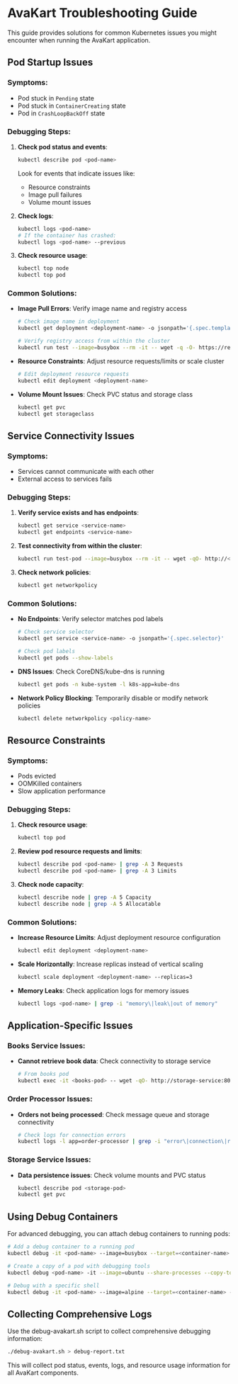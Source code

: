 # AvaKart Troubleshooting Guide

This guide provides solutions for common Kubernetes issues you might encounter when running the AvaKart application.

## Pod Startup Issues

### Symptoms:
- Pod stuck in `Pending` state
- Pod stuck in `ContainerCreating` state
- Pod in `CrashLoopBackOff` state

### Debugging Steps:

1. **Check pod status and events**:
   ```bash
   kubectl describe pod <pod-name>
   ```
   Look for events that indicate issues like:
   - Resource constraints
   - Image pull failures
   - Volume mount issues

2. **Check logs**:
   ```bash
   kubectl logs <pod-name>
   # If the container has crashed:
   kubectl logs <pod-name> --previous
   ```

3. **Check resource usage**:
   ```bash
   kubectl top node
   kubectl top pod
   ```

### Common Solutions:

- **Image Pull Errors**: Verify image name and registry access
  ```bash
  # Check image name in deployment
  kubectl get deployment <deployment-name> -o jsonpath='{.spec.template.spec.containers[0].image}'
  
  # Verify registry access from within the cluster
  kubectl run test --image=busybox --rm -it -- wget -q -O- https://registry.example.com/v2/
  ```

- **Resource Constraints**: Adjust resource requests/limits or scale cluster
  ```bash
  # Edit deployment resource requests
  kubectl edit deployment <deployment-name>
  ```

- **Volume Mount Issues**: Check PVC status and storage class
  ```bash
  kubectl get pvc
  kubectl get storageclass
  ```

## Service Connectivity Issues

### Symptoms:
- Services cannot communicate with each other
- External access to services fails

### Debugging Steps:

1. **Verify service exists and has endpoints**:
   ```bash
   kubectl get service <service-name>
   kubectl get endpoints <service-name>
   ```

2. **Test connectivity from within the cluster**:
   ```bash
   kubectl run test-pod --image=busybox --rm -it -- wget -qO- http://<service-name>:<port>/health
   ```

3. **Check network policies**:
   ```bash
   kubectl get networkpolicy
   ```

### Common Solutions:

- **No Endpoints**: Verify selector matches pod labels
  ```bash
  # Check service selector
  kubectl get service <service-name> -o jsonpath='{.spec.selector}'
  
  # Check pod labels
  kubectl get pods --show-labels
  ```

- **DNS Issues**: Check CoreDNS/kube-dns is running
  ```bash
  kubectl get pods -n kube-system -l k8s-app=kube-dns
  ```

- **Network Policy Blocking**: Temporarily disable or modify network policies
  ```bash
  kubectl delete networkpolicy <policy-name>
  ```

## Resource Constraints

### Symptoms:
- Pods evicted
- OOMKilled containers
- Slow application performance

### Debugging Steps:

1. **Check resource usage**:
   ```bash
   kubectl top pod
   ```

2. **Review pod resource requests and limits**:
   ```bash
   kubectl describe pod <pod-name> | grep -A 3 Requests
   kubectl describe pod <pod-name> | grep -A 3 Limits
   ```

3. **Check node capacity**:
   ```bash
   kubectl describe node | grep -A 5 Capacity
   kubectl describe node | grep -A 5 Allocatable
   ```

### Common Solutions:

- **Increase Resource Limits**: Adjust deployment resource configuration
  ```bash
  kubectl edit deployment <deployment-name>
  ```

- **Scale Horizontally**: Increase replicas instead of vertical scaling
  ```bash
  kubectl scale deployment <deployment-name> --replicas=3
  ```

- **Memory Leaks**: Check application logs for memory issues
  ```bash
  kubectl logs <pod-name> | grep -i "memory\|leak\|out of memory"
  ```

## Application-Specific Issues

### Books Service Issues:

- **Cannot retrieve book data**: Check connectivity to storage service
  ```bash
  # From books pod
  kubectl exec -it <books-pod> -- wget -qO- http://storage-service:8083/health
  ```

### Order Processor Issues:

- **Orders not being processed**: Check message queue and storage connectivity
  ```bash
  # Check logs for connection errors
  kubectl logs -l app=order-processor | grep -i "error\|connection\|refused"
  ```

### Storage Service Issues:

- **Data persistence issues**: Check volume mounts and PVC status
  ```bash
  kubectl describe pod <storage-pod>
  kubectl get pvc
  ```

## Using Debug Containers

For advanced debugging, you can attach debug containers to running pods:

```bash
# Add a debug container to a running pod
kubectl debug -it <pod-name> --image=busybox --target=<container-name>

# Create a copy of a pod with debugging tools
kubectl debug <pod-name> -it --image=ubuntu --share-processes --copy-to=<debug-pod-name>

# Debug with a specific shell
kubectl debug -it <pod-name> --image=alpine --target=<container-name> -- sh
```

## Collecting Comprehensive Logs

Use the debug-avakart.sh script to collect comprehensive debugging information:

```bash
./debug-avakart.sh > debug-report.txt
```

This will collect pod status, events, logs, and resource usage information for all AvaKart components.
